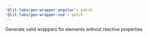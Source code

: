 ```yaml
---
'@lit-labs/gen-wrapper-angular': patch
'@lit-labs/gen-wrapper-vue': patch
---
```


Generate valid wrappers for elements without reactive properties
